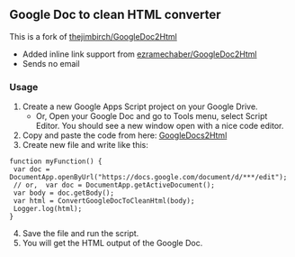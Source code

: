 ## Google Doc to clean HTML converter ##
This is a fork of [thejimbirch/GoogleDoc2Html](https://github.com/thejimbirch/GoogleDoc2Html)
* Added inline link support from [ezramechaber/GoogleDoc2Html](https://github.com/ezramechaber/GoogleDoc2Html/tree/link-support)
* Sends no email

### Usage
 1. Create a new Google Apps Script project on your Google Drive.
    * Or, Open your Google Doc and go to Tools menu, select Script Editor. You
    should see a new window open with a nice code editor. 
 2. Copy and paste the code from here: [GoogleDocs2Html][1]
 3. Create new file and write like this:
 ```
 function myFunction() {
  var doc = DocumentApp.openByUrl("https://docs.google.com/document/d/***/edit");
  // or,  var doc = DocumentApp.getActiveDocument();
  var body = doc.getBody();
  var html = ConvertGoogleDocToCleanHtml(body);
  Logger.log(html);
}
```
 4. Save the file and run the script.
 6. You will get the HTML output of the Google Doc.

  [1]: https://raw.githubusercontent.com/na-trium-144/GoogleDoc2Html/master/code.js
